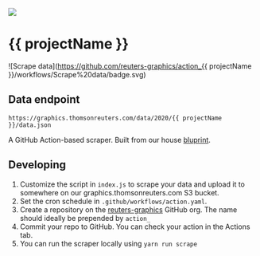 ![](badge.svg)

# {{ projectName }}
![Scrape data](https://github.com/reuters-graphics/action_{{ projectName }}/workflows/Scrape%20data/badge.svg)

## Data endpoint

`https://graphics.thomsonreuters.com/data/2020/{{ projectName }}/data.json`

A GitHub Action-based scraper. Built from our house [bluprint](https://github.com/reuters-graphics/bluprint_github-action-scraper).

## Developing

1. Customize the script in `index.js` to scrape your data and upload it to somewhere on our graphics.thomsonreuters.com S3 bucket.
2. Set the cron schedule in `.github/workflows/action.yaml`.
3. Create a repository on the [reuters-graphics](https://github.com/reuters-graphics) GitHub org. The name should ideally be prepended by `action_`
4. Commit your repo to GitHub. You can check your action in the Actions tab.
5. You can run the scraper locally using `yarn run scrape`
